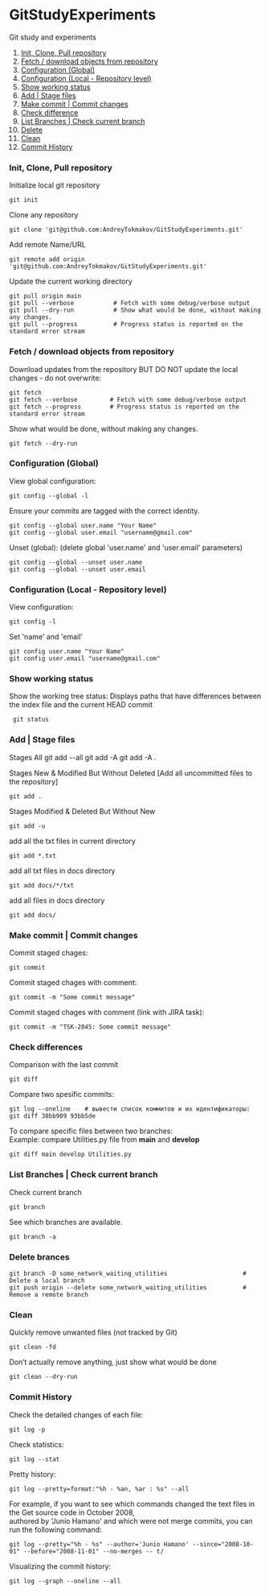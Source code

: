 # GitStudyExperiments
Git study and experiments

1.  [Init, Clone, Pull repository](#init_clone_pull)
2.  [Fetch / download objects from repository](#fetch_from_repository)
3.  [Configuration (Global)](#configuration_global)
4.  [Configuration (Local - Repository level)](#configuration_local)
5.  [Show working status](#show_working_status)
6.  [Add | Stage files](#add_stage_files)
7.  [Make commit | Commit changes](#make_commit)
8.  [Check difference](#check_difference)
9.  [List Branches | Check current branch](#list_branches)
10.  [Delete](#delete_brances)
11.  [Clean](#clean_up)
12. [Commit History](#commit_history)


<a name="init_clone_pull"></a>
###  Init, Clone, Pull repository
Initialize local git repository

	git init
	
Clone any repository

	git clone 'git@github.com:AndreyTokmakov/GitStudyExperiments.git'

Add remote Name/URL

	git remote add origin 'git@github.com:AndreyTokmakov/GitStudyExperiments.git'
	
Update the current working directory

	git pull origin main	
	git pull --verbose           # Fetch with some debug/verbose output
	git pull --dry-run           # Show what would be done, without making any changes.
	git pull --progress          # Progress status is reported on the standard error stream

<a name="fetch_from_repository"></a>
### Fetch / download objects from repository
Download updates from the repository BUT DO NOT update the local changes - do not overwrite:

	git fetch
	git fetch --verbose         # Fetch with some debug/verbose output
	git fetch --progress        # Progress status is reported on the standard error stream

Show what would be done, without making any changes.

	git fetch --dry-run


<a name="configuration_global"></a>
###  Configuration (Global)

View global configuration:

	git config --global -l	


Ensure your commits are tagged with the correct identity.

	git config --global user.name "Your Name"
	git config --global user.email "username@gmail.com"

Unset (global): (delete global 'user.name' and 'user.email' parameters)

    git config --global --unset user.name
    git config --global --unset user.email


<a name="configuration_local"></a>
###  Configuration (Local - Repository level)

View configuration:

	git config -l

Set 'name' and 'email'

    git config user.name "Your Name"
    git config user.email "username@gmail.com"

<a name="show_working_status"></a>
### Show working status

Show the working tree status: Displays paths that have differences between the index file and the current HEAD commit

	 git status


<a name="add_stage_files"></a>
###  Add | Stage files

Stages All
	git add --all
	git add -A
	git add -A .

Stages New & Modified But Without Deleted [Add all uncommitted files to the repository]

	git add . 

Stages Modified & Deleted But Without New

	git add -u 

add all the txt files in current directory

	git add *.txt 

add all txt files in docs directory

	git add docs/*/txt

add all files in docs directory

	git add docs/

<a name="make_commit"></a>
### Make commit | Commit changes

Commit staged chages:

	git commit

Commit staged chages with comment:

	git commit -m "Some commit message"

Commit staged chages with comment (link with JIRA task):

	git commit -m "TSK-2045: Some commit message"

<a name="check_difference"></a>
### Check differences

Comparison with the last commit

	git diff

Compare two spesific commits:

	git log --oneline    # вывести список коммитов и их идентификаторы:
	git diff 38bb909 93bb5de


To compare specific files between two branches:</br>Example: compare Utilities.py file from <b>main</b> and <b>develop</b>

	git diff main develop Utilities.py	

<a name="list_branches"></a>
###  List Branches | Check current branch

Check current branch

	git branch

See which branches are available.

	git branch -a

<a name="delete_brances"></a>
###  Delete brances

    git branch -D some_network_waiting_utilities                     #  Delete a local branch
    git push origin --delete some_network_waiting_utilities          #  Remove a remote branch 

<a name="clean_up"></a>
### Clean

Quickly remove unwanted files (not tracked by Git)

	git clean -fd

Don’t actually remove anything, just show what would be done

	git clean --dry-run


<a name="commit_history"></a>
###  Commit History

Check the detailed changes of each file:

	git log -p

Check statistics:

	git log --stat

Pretty history:

	git log --pretty=format:"%h - %an, %ar : %s" --all

For example, if you want to see which commands changed the text files in the Get source code in October 2008, </br>
authored by 'Junio Hamano' and which were not merge commits, you can run the following command:

	git log --pretty="%h - %s" --author='Junio Hamano' --since="2008-10-01" --before="2008-11-01" --no-merges -- t/

Visualizing the commit history:

	git log --graph --oneline --all